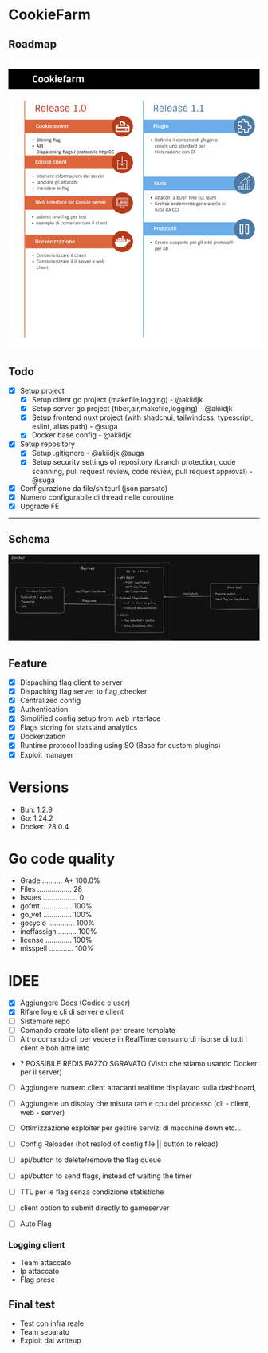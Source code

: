 # CookieFarm

## Roadmap

![Roadmap](images/roadmap.png)

## Todo

- [x] Setup project
  - [x] Setup client go project (makefile,logging) - @akiidjk
  - [x] Setup server go project (fiber,air,makefile,logging) - @akiidjk
  - [x] Setup frontend nuxt project (with shadcnui, tailwindcss, typescript, eslint, alias path) - @suga
  - [x] Docker base config - @akiidjk
- [x] Setup repository
  - [x] Setup .gitignore - @akiidjk @suga
  - [x] Setup security settings of repository (branch protection, code scanning, pull request review, code review, pull request approval) - @suga
- [x] Configurazione da file/shitcurl (json parsato)
- [x] Numero configurabile di thread nelle coroutine
- [x] Upgrade FE

---

## Schema

![Schema](images/schema.png)


## Feature

- [x] Dispaching flag client to server
- [x] Dispaching flag server to flag_checker
- [x] Centralized config
- [x] Authentication
- [x] Simplified config setup from web interface
- [x] Flags storing for stats and analytics
- [x] Dockerization
- [x] Runtime protocol loading using SO (Base for custom plugins)
- [x] Exploit manager

# Versions

- Bun: 1.2.9
- Go: 1.24.2
- Docker: 28.0.4


# Go code quality

- Grade .......... A+ 100.0%
- Files ................. 28
- Issues ................. 0
- gofmt ............... 100%
- go_vet .............. 100%
- gocyclo ............. 100%
- ineffassign ......... 100%
- license ............. 100%
- misspell ............ 100%

# IDEE

- [x] Aggiungere Docs (Codice e user)
- [x] Rifare log e cli di server e client
- [ ] Sistemare repo
- [ ] Comando create lato client per creare template
- [ ] Altro comando cli per vedere in RealTime consumo di risorse di tutti i client e boh altre info
- ? POSSIBILE REDIS PAZZO SGRAVATO (Visto che stiamo usando Docker per il server)

- [ ] Aggiungere numero client attacanti realtime displayato sulla dashboard,
- [ ] Aggiungere un display che misura ram e cpu del processo (cli - client, web - server)
- [ ] Ottimizzazione exploiter per gestire servizi di macchine down etc...
- [ ] Config Reloader (hot realod of config file || button to reload)
- [ ] api/button to delete/remove the flag queue
- [ ] api/button to send flags, instead of waiting the timer
- [ ] TTL per le flag senza condizione statistiche
- [ ] client option to submit directly to gameserver
- [ ] Auto Flag



### Logging client

- Team attaccato
- Ip attaccato
- Flag prese


## Final test

- Test con infra reale
- Team separato
- Exploit dai writeup
